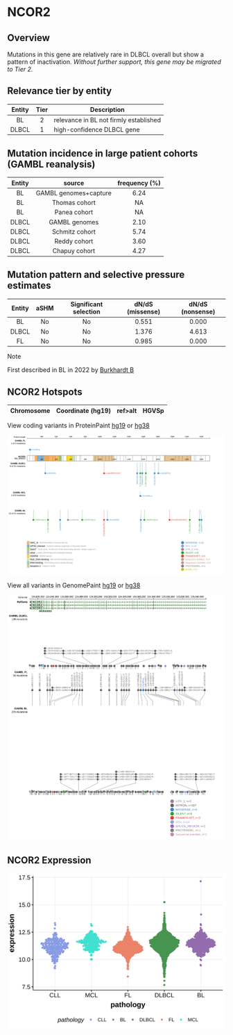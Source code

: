 # NCOR2
## Overview
Mutations in this gene are relatively rare in DLBCL overall but show a pattern of inactivation. *Without further support, this gene may be migrated to Tier 2.*

## Relevance tier by entity

|Entity|Tier|Description                           |
|:------:|:----:|--------------------------------------|
|BL    |2   |relevance in BL not firmly established|
|DLBCL |1   |high-confidence DLBCL gene            |

## Mutation incidence in large patient cohorts (GAMBL reanalysis)

|Entity|source               |frequency (%)|
|:------:|:---------------------:|:-------------:|
|BL    |GAMBL genomes+capture|6.24         |
|BL    |Thomas cohort        |  NA         |
|BL    |Panea cohort         |  NA         |
|DLBCL |GAMBL genomes        |2.10         |
|DLBCL |Schmitz cohort       |5.74         |
|DLBCL |Reddy cohort         |3.60         |
|DLBCL |Chapuy cohort        |4.27         |

## Mutation pattern and selective pressure estimates

|Entity|aSHM|Significant selection|dN/dS (missense)|dN/dS (nonsense)|
|:------:|:----:|:---------------------:|:----------------:|:----------------:|
|BL    |No  |No                   |0.551           |0.000           |
|DLBCL |No  |No                   |1.376           |4.613           |
|FL    |No  |No                   |0.985           |0.000           |


> [!NOTE]
> First described in BL in 2022 by [Burkhardt B](https://pubmed.ncbi.nlm.nih.gov/35794096)


 ## NCOR2 Hotspots

| Chromosome |Coordinate (hg19) | ref>alt | HGVSp | 
 | :---:| :---: | :--: | :---: |

View coding variants in ProteinPaint [hg19](https://morinlab.github.io/LLMPP/GAMBL/NCOR2_protein.html)  or [hg38](https://morinlab.github.io/LLMPP/GAMBL/NCOR2_protein_hg38.html)

![image](images/proteinpaint/NCOR2_NM_006312.svg)

View all variants in GenomePaint [hg19](https://morinlab.github.io/LLMPP/GAMBL/NCOR2.html)  or [hg38](https://morinlab.github.io/LLMPP/GAMBL/NCOR2_hg38.html)

![image](images/proteinpaint/NCOR2.svg)

## NCOR2 Expression
![image](images/gene_expression/NCOR2_by_pathology.svg)

<!-- FLAGGED FOR TIER 2 -->
